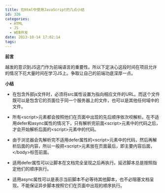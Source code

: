 ```yaml
---
title: 在Html中使用JavaScript的几点小结
id: 326
categories:
  - HTML
  - JS
  - WEB开发
date: 2013-10-14 17:02:14
tags:
---
```


**前言**

越发的意识到JS这门作为前端语言的重要性。所以下定决心这段时间在项目允许的情况下花大量时间在学习JS上。争取让自己的前端功底深厚一点。

**小结**

*   在包含外部js文件时，必须将src属性设置为指向相应文件的URL。而这个文件既可以是包含它的页面位于同一个服务器上的文件，也可以是其他任何域中的文件。

*   所有&lt;script&gt;元素都会按照他们在页面中出现的先后顺序依次呗解析。在不适用defer和async属性的情况下，只有解析完前面&lt;script&gt;元素中的代码之后，才会开始解析后面的&lt;script&gt;元素中的代码。

*   由于浏览器会先解析完不适用defer属性的&lt;script&gt;元素中的代码，然后再解析后面的内容，所以一般把&lt;script&gt;元素放在页面最后，即主要内容后面，&lt;/body&gt;标签前面。

*   适用defer属性可以让脚本在文档完全呈现之后再执行。延迟脚本总是按照指定他们的顺序执行。

*   适用async属性可以是表示当前脚本不必等待其他脚本，也不必阻塞文档呈现。不能保证异步脚本按照它们在页面中出现的顺序执行。